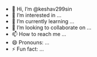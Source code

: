 - 👋 Hi, I’m @keshav299sin
- 👀 I’m interested in ...
- 🌱 I’m currently learning ...
- 💞️ I’m looking to collaborate on ...
- 📫 How to reach me ...
- 😄 Pronouns: ...
- ⚡ Fun fact: ...

<!---
keshav299sin/keshav299sin is a ✨ special ✨ repository because its `README.md` (this file) appears on your GitHub profile.
You can click the Preview link to take a look at your changes.
--->
